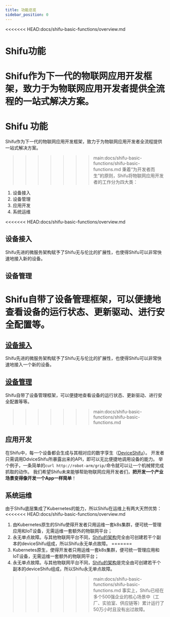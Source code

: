 ```yaml
---
title: 功能总览
sidebar_position: 0
---
```


<<<<<<< HEAD:docs/shifu-basic-functions/overview.md
# Shifu功能
Shifu作为下一代的物联网应用开发框架，致力于为物联网应用开发者提供全流程的一站式解决方案。
=======
# Shifu 功能
Shifu作为下一代的物联网应用开发框架，致力于为物联网应用开发者全流程提供一站式解决方案。
>>>>>>> main:docs/shifu-basic-functions/shifu-basic-functions.md
秉着“为开发者而生”的原则，Shifu将物联网应用开发者的工作分为四大类：

1. 设备接入
2. 设备管理
3. 应用开发
4. 系统运维

<<<<<<< HEAD:docs/shifu-basic-functions/overview.md
## 设备接入
Shifu先进的微服务架构赋予了Shifu无与伦比的扩展性，也使得Shifu可以非常快速地接入新的设备。

## 设备管理
Shifu自带了设备管理框架，可以便捷地查看设备的运行状态、更新驱动、进行安全配置等。
=======
## [设备接入](device-connection.md)
Shifu先进的微服务架构赋予了Shifu无与伦比的扩展性，也使得Shifu可以非常快速地接入一个新的设备。

## [设备管理](device-management.md)
Shifu自带了设备管理框架，可以便捷地查看设备的运行状态、更新驱动、进行安全配置等等。
>>>>>>> main:docs/shifu-basic-functions/shifu-basic-functions.md

## 应用开发
在Shifu中，每一个设备都会生成与其相对应的数字孪生（[DeviceShifu](https://github.com/Edgenesis/shifu/blob/main/docs/design/design-deviceShifu-zh.md)）。
开发者只需调用DdviceShifu所暴露出来的API，即可以无比便捷地调用设备的能力。
举个例子，一条简单的```curl http://robot-arm/grip/```命令就可以让一个机械臂完成抓取的动作。
我们希望Shifu未来能够帮助物联网应用开发者们，**把开发一个产业场景变得像开发一个App一样简单**！

## 系统运维
由于Shifu底层集成了Kubernetes的能力，所以Shifu在运维上有两大天然优势：
<<<<<<< HEAD:docs/shifu-basic-functions/overview.md
1. 由Kubernetes原生的Shifu使得开发者只用运维一套k8s集群，便可统一管理应用和IoT设备，无需运维一套额外的物联网平台；
2. 永无单点故障。与其他物联网平台不同，[Shifu的架构](architecture/architectuire.md)完全由可创建若干个副本的deviceShifu组成，所以Shifu永无单点故障。
=======
1. Kubernetes原生，使得开发者只用运维一套k8s集群，便可统一管理应用和IoT设备，无需运维一套额外的物联网平台；
2. 永无单点故障。与其他物联网平台不同，[Shifu的架构](architecture.md)是完全由可创建若干个副本的deviceShifu组成，所以Shifu永无单点故障。
>>>>>>> main:docs/shifu-basic-functions/shifu-basic-functions.md
事实上，Shifu已经在多个500强企业的核心场景中（工厂、实验室、供应链等）累计运行了50万小时且没有出过故障。